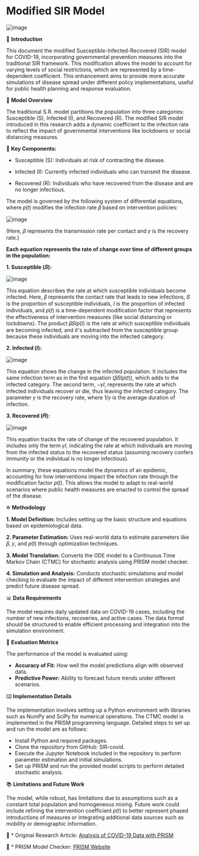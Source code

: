 # Modified SIR Model

![image](https://github.com/aysannazarmohamady/Modified-SIR-Model/assets/30371881/7dbe9207-27de-463c-90fb-9195b3861a05)


📍 **Introduction**

This document the modified Susceptible-Infected-Recovered (SIR) model for COVID-19, incorporating governmental prevention measures into the traditional SIR framework. This modification allows the model to account for varying levels of social restrictions, which are represented by a time-dependent coefficient. This enhancement aims to provide more accurate simulations of disease spread under different policy implementations, useful for public health planning and response evaluation.


📃 **Model Overview**

The traditional S.R. model partitions the population into three categories: Susceptible (S), Infected (I), and Recovered (R). The modified SIR model introduced in this research adds a dynamic coefficient to the infection rate to reflect the impact of governmental interventions like lockdowns or social distancing measures.


🔑 **Key Components:**

- Susceptible (S): Individuals at risk of contracting the disease.

- Infected (I): Currently infected individuals who can transmit the disease.

- Recovered (R): Individuals who have recovered from the disease and are no longer infectious.


The model is governed by the following system of differential equations, where 𝑝(𝑡) modifies the infection rate 𝛽 based on intervention policies:

![image](https://github.com/aysannazarmohamady/Modified-SIR-Model/assets/30371881/217156ef-4b81-45b2-afea-52f5a9666a2d)

(Here, 𝛽 represents the transmission rate per contact and 𝛾 is the recovery rate.)

**Each equation represents the rate of change over time of different groups in the population:**

**1. Susceptible (𝑆):**

![image](https://github.com/aysannazarmohamady/Modified-SIR-Model/assets/30371881/ec9d9f18-93f5-41ae-acc4-13c3c0615e3d)

This equation describes the rate at which susceptible individuals become infected. Here, 𝛽 represents the contact rate that leads to new infections, 𝑆 is the proportion of susceptible individuals, 𝐼 is the proportion of infected individuals, and 𝑝(𝑡) is a time-dependent modification factor that represents the effectiveness of intervention measures (like social distancing or lockdowns). The product 𝛽𝑆𝐼𝑝(𝑡) is the rate at which susceptible individuals are becoming infected, and it's subtracted from the susceptible group because these individuals are moving into the infected category.

**2. Infected (𝐼):**

![image](https://github.com/aysannazarmohamady/Modified-SIR-Model/assets/30371881/3c76c6e4-ef7b-4bb6-8f6b-156f272caafb)

This equation shows the change in the infected population. It includes the same infection term as in the first equation (𝛽𝑆𝐼𝑝(𝑡)), which adds to the infected category. The second term, −𝛾𝐼, represents the rate at which infected individuals recover or die, thus leaving the infected category. The parameter 𝛾 is the recovery rate, where 1/𝛾 is the average duration of infection.


**3. Recovered (𝑅):**

![image](https://github.com/aysannazarmohamady/Modified-SIR-Model/assets/30371881/dcca2457-64e9-4f39-97cb-774819a9da63)

This equation tracks the rate of change of the recovered population. It includes only the term 𝛾𝐼, indicating the rate at which individuals are moving from the infected status to the recovered status (assuming recovery confers immunity or the individual is no longer infectious).

In summary, these equations model the dynamics of an epidemic, accounting for how interventions impact the infection rate through the modification factor 𝑝(𝑡). This allows the model to adapt to real-world scenarios where public health measures are enacted to control the spread of the disease.


⛯ **Methodology**

**1. Model Definition:** Includes setting up the basic structure and equations based on epidemiological data.

**2. Parameter Estimation:** Uses real-world data to estimate parameters like 𝛽, 𝛾, and 𝑝(𝑡) through optimization techniques.

**3. Model Translation:** Converts the ODE model to a Continuous Time Markov Chain (CTMC) for stochastic analysis using PRISM model checker.

**4. Simulation and Analysis:** Conducts stochastic simulations and model checking to evaluate the impact of different intervention strategies and predict future disease spread.


📊 **Data Requirements**

The model requires daily updated data on COVID-19 cases, including the number of new infections, recoveries, and active cases. The data format should be structured to enable efficient processing and integration into the simulation environment.


📏 **Evaluation Metrics**

The performance of the model is evaluated using:

- ****Accuracy of Fit:**** How well the model predictions align with observed data.
- ****Predictive Power:**** Ability to forecast future trends under different scenarios.


⌨️ **Implementation Details**

The implementation involves setting up a Python environment with libraries such as NumPy and SciPy for numerical operations. The CTMC model is implemented in the PRISM programming language. Detailed steps to set up and run the model are as follows:

- Install Python and required packages.
- Clone the repository from GitHub: SIR-covid.
- Execute the Jupyter Notebook included in the repository to perform parameter estimation and initial simulations.
- Set up PRISM and run the provided model scripts to perform detailed stochastic analysis.

📚 **Limitations and Future Work**

The model, while robust, has limitations due to assumptions such as a constant total population and homogeneous mixing. Future work could include refining the intervention coefficient 𝑝(𝑡) to better represent phased introductions of measures or integrating additional data sources such as mobility or demographic information.



🔗 * Original Research Article: [Analysis of COVID-19 Data with PRISM](https://link.springer.com/chapter/10.1007/978-3-030-70650-0_8)

🔗 * PRISM Model Checker: [PRISM Website](https://www.prismmodelchecker.org/)
